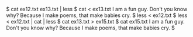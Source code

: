$ cat ex12.txt ex13.txt | less
$ cat < ex13.txt
I am a fun guy.
Don't you know why?
Because I make poems,
that make babies cry.
$ less < ex12.txt
$ less < ex12.txt | cat | less
$ cat ex13.txt > ex15.txt
$ cat ex15.txt
I am a fun guy.
Don't you know why?
Because I make poems,
that make babies cry.
$
